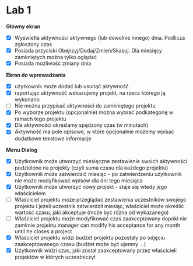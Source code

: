 # Lab 1

**Główny ekran**

- [x]  Wyświetla aktywności aktywnego (lub dowolnie innego) dnia. Podlicza zgłoszony czas
- [x]  Posiada przyciski Obejrzyj/Dodaj/Zmień/Skasuj. Dla miesięcy zamkniętych można tylko oglądać
- [x]  Posiada możliwość zmiany dnia

**Ekran do wprowadzania**

- [x]  użytkownik może dodać lub usunąć aktywność
- [x]  raportując aktywność wskazujemy projekt, na rzecz którego ją wykonano
- [ ]  Nie można przypisać aktywności do zamkniętego projektu
- [x]  Po wyborze projektu (opcjonalnie) można wybrać podkategorię w ramach tego projektu
- [x]  Dla aktywności określamy spędzony czas (w minutach)
- [x]  Aktywność ma pole opisowe, w które opcjonalnie możemy wpisać dodatkowe tekstowe informacje

**Menu Dialog**

- [x]  Użytkownik może utworzyć miesięczne zestawienie swoich aktywności podzielone na projekty (czyli suma czasu dla każdego projektu)
- [x]  Użytkownik może zatwierdzić miesiąc - po zatwierdzeniu użytkownik nie może modyfikować wpisów dla dni tego miesiąca
- [x]  Użytkownik może utworzyć nowy projekt - staje się wtedy jego właścicielem
- [ ]  Właściciel projektu może przeglądać zestawienia uczestników swojego projektu i jeżeli uczestnik zatwierdził miesiąc, właściciel może określić wartość czasu, jaki akceptuje (może być różna od wykazanego)
- [ ]  Właściciel projektu może modyfikować czas zaakceptowany dopóki nie zamknie projektu.manager can modify his acceptance for any month until he closes a project
- [x]  Właściciel projektu widzi budżet projektu pozostały po odjęciu zaakceptowanego czasu (budżet może być ujemny ...)
- [x]  Użytkownik widzi czas, jaki został zaakceptowany przez właścicieli projektów w których uczestniczył
